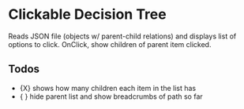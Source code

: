# Clickable Decision Tree

Reads JSON file (objects w/ parent-child relations) and displays list of options to click. OnClick, show children of parent item clicked.

## Todos
- {X} shows how many children each item in the list has
- { } hide parent list and show breadcrumbs of path so far
